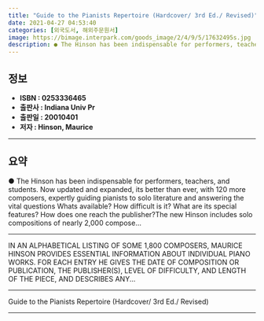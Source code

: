 ```yaml
---
title: "Guide to the Pianists Repertoire (Hardcover/ 3rd Ed./ Revised)"
date: 2021-04-27 04:53:40
categories: [외국도서, 해외주문원서]
image: https://bimage.interpark.com/goods_image/2/4/9/5/17632495s.jpg
description: ● The Hinson has been indispensable for performers, teachers, and students. Now updated and expanded, its better than ever, with 120 more composers, expertly g
---
```


## **정보**

- **ISBN : 0253336465**
- **출판사 : Indiana Univ Pr**
- **출판일 : 20010401**
- **저자 : Hinson, Maurice**

------



## **요약**

●  The Hinson has been indispensable for performers, teachers, and students. Now updated and expanded, its better than ever, with 120 more composers, expertly guiding pianists to solo literature and answering the vital questions Whats available? How difficult is it? What are its special features? How does one reach the publisher?The new Hinson includes solo compositions of nearly 2,000 compose...

------

IN AN ALPHABETICAL LISTING OF SOME 1,800 COMPOSERS, MAURICE HINSON PROVIDES ESSENTIAL INFORMATION ABOUT INDIVIDUAL PIANO WORKS. FOR EACH ENTRY HE GIVES THE DATE OF COMPOSITION OR PUBLICATION, THE PUBLISHER(S), LEVEL OF DIFFICULTY, AND LENGTH OF THE PIECE, AND DESCRIBES ANY... 

------


Guide to the Pianists Repertoire (Hardcover/ 3rd Ed./ Revised) 

------


